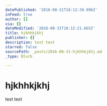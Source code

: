 ```yaml
---
datePublished: '2016-08-31T18:12:39.096Z'
inFeed: true
author: []
via: {}
dateModified: '2016-08-31T18:12:21.665Z'
title: hjkhhkjkhj
publisher: {}
description: test text
starred: false
sourcePath: _posts/2016-08-31-hjkhhkjkhj.md
_type: Blurb

---
```

# hjkhhkjkhj

test text